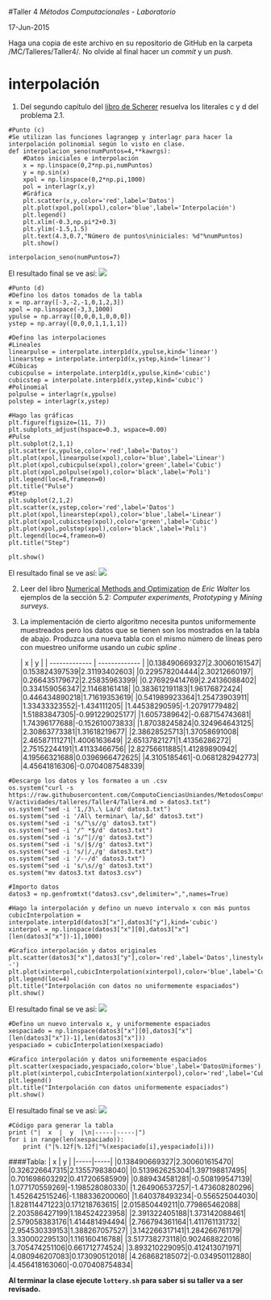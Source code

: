 #Taller 4
*Métodos Computacionales - Laboratorio*

17-Jun-2015

Haga una copia de este archivo en su repositorio de GitHub en la carpeta /MC/Talleres/Taller4/. No olvide al final hacer un *commit* y un *push*.

# interpolación

1. Del segundo capítulo del [libro de Scherer](http://link.springer.com.ezproxy.uniandes.edu.co:8080/book/10.1007\%2F978-3-642-13990-1) resuelva los literales c y d del problema 2.1.
```
#Punto (c)
#Se utilizan las funciones lagrangep y interlagr para hacer la interpolación polinomial según lo visto en clase.
def interpolacion_seno(numPuntos=4,**kawrgs):
    #Datos iniciales e interpolación
    x = np.linspace(0,2*np.pi,numPuntos)
    y = np.sin(x)
    xpol = np.linspace(0,2*np.pi,1000)
    pol = interlagr(x,y)
    #Gráfica
    plt.scatter(x,y,color='red',label='Datos')
    plt.plot(xpol,pol(xpol),color='blue',label='Interpolación')
    plt.legend()
    plt.xlim(-0.3,np.pi*2+0.3)
    plt.ylim(-1.5,1.5)
    plt.text(4.3,0.7,"Número de puntos\niniciales: %d"%numPuntos)
    plt.show()

interpolacion_seno(numPuntos=7)
```
El resultado final se ve así:
![](https://raw.githubusercontent.com/diegolramirez/MC/master/Talleres/taller(15-06-17)/sin.png)

```
#Punto (d)
#Defino los datos tomados de la tabla
x = np.array([-3,-2,-1,0,1,2,3])
xpol = np.linspace(-3,3,1000)
ypulse = np.array([0,0,0,1,0,0,0])
ystep = np.array([0,0,0,1,1,1,1])

#Defino las interpolaciones
#Lineales
linearpulse = interpolate.interp1d(x,ypulse,kind='linear')
linearstep = interpolate.interp1d(x,ystep,kind='linear')
#Cúbicas
cubicpulse = interpolate.interp1d(x,ypulse,kind='cubic')
cubicstep = interpolate.interp1d(x,ystep,kind='cubic')
#Polinomial
polpulse = interlagr(x,ypulse)
polstep = interlagr(x,ystep)

#Hago las gráficas
plt.figure(figsize=(11, 7))
plt.subplots_adjust(hspace=0.3, wspace=0.00)
#Pulse
plt.subplot(2,1,1)
plt.scatter(x,ypulse,color='red',label='Datos')
plt.plot(xpol,linearpulse(xpol),color='blue',label='Linear')
plt.plot(xpol,cubicpulse(xpol),color='green',label='Cubic')
plt.plot(xpol,polpulse(xpol),color='black',label='Poli')
plt.legend(loc=8,frameon=0)
plt.title("Pulse")
#Step
plt.subplot(2,1,2)
plt.scatter(x,ystep,color='red',label='Datos')
plt.plot(xpol,linearstep(xpol),color='blue',label='Linear')
plt.plot(xpol,cubicstep(xpol),color='green',label='Cubic')
plt.plot(xpol,polstep(xpol),color='black',label='Poli')
plt.legend(loc=4,frameon=0)
plt.title("Step")

plt.show()
```
El resultado final se ve así:
![](https://raw.githubusercontent.com/diegolramirez/MC/master/Talleres/taller(15-06-17)/pulsestep.png)

2. Leer del libro [Numerical Methods and Optimization](http://ezproxy.uniandes.edu.co:8080/login?url=http://dx.doi.org/10.1007/978-3-319-07671-3) de *Eric Walter* los ejemplos de la sección 5.2: *Computer experiments*, *Prototyping* y *Mining surveys*.  

3. La implementación de cierto algoritmo necesita puntos uniformemente muestreados pero los datos que se tienen son los mostrados en la tabla de abajo. Produzca una nueva tabla con el mismo número de líneas pero con muestreo uniforme usando un *cubic spline* .

	| x        | y           |
| ------------- | ------------- |
|0.138490669327|2.30060161547|
|0.153824397539|2.31193402603|
|0.229578204444|2.30212660197|
|0.266435179672|2.25835963399|
|0.276929414769|2.24136088402|
|0.334159056347|2.11468161418|
|0.383612191183|1.96176872424|
|0.446434890218|1.71619353619|
|0.541989923364|1.25473903911|
|1.33433323552|-1.434111205|
|1.44538290595|-1.20791779482|
|1.51883847305|-0.991229025177|
|1.6057389642|-0.687154743681|
|1.74396177688|-0.152610073833|
|1.87038245824|0.324964643125|
|2.30863773381|1.31618219677|
|2.38628525713|1.37058691008|
|2.46587111271|1.4006163649|
|2.65137821271|1.41356286272|
|2.75152244191|1.41133466756|
|2.82756611885|1.41289890942|
|4.19566321688|0.0396966472625|
|4.3105185461|-0.0681282942773|
|4.45641816306|-0.0704087548339|

```
#Descargo los datos y los formateo a un .csv
os.system("curl -s https://raw.githubusercontent.com/ComputoCienciasUniandes/MetodosComputacionalesLaboratorio/master/2015-V/actividades/talleres/Taller4/Taller4.md > datos3.txt")
os.system("sed -i '1,/3\.\ La/d' datos3.txt")
os.system("sed -i '/Al\ terminar\ la/,$d' datos3.txt")
os.system("sed -i 's/^\s//g' datos3.txt")
os.system("sed -i '/^ *$/d' datos3.txt")
os.system("sed -i 's/^|//g' datos3.txt")
os.system("sed -i 's/|$//g' datos3.txt")
os.system("sed -i 's/|/,/g' datos3.txt")
os.system("sed -i '/--/d' datos3.txt")
os.system("sed -i 's/\s//g' datos3.txt")
os.system("mv datos3.txt datos3.csv")

#Importo datos
datos3 = np.genfromtxt("datos3.csv",delimiter=",",names=True)

#Hago la interpolación y defino un nuevo intervalo x con más puntos
cubicInterpolation = interpolate.interp1d(datos3["x"],datos3["y"],kind='cubic')
xinterpol = np.linspace(datos3["x"][0],datos3["x"][len(datos3["x"])-1],1000)

#Grafico interpolación y datos originales
plt.scatter(datos3["x"],datos3["y"],color='red',label='Datos',linestyle='--')
plt.plot(xinterpol,cubicInterpolation(xinterpol),color='blue',label='CubicFit')
plt.legend(loc=4)
plt.title("Interpolación con datos no uniformemente espaciados")
plt.show()
```
El resultado final se ve así:
![](https://raw.githubusercontent.com/diegolramirez/MC/master/Talleres/taller(15-06-17)/datosnu.png)

```
#Defino un nuevo intervalo x, y uniformemente espaciados
xespaciado = np.linspace(datos3["x"][0],datos3["x"][len(datos3["x"])-1],len(datos3["x"]))
yespaciado = cubicInterpolation(xespaciado)

#Grafico interpolación y datos uniformemente espaciados
plt.scatter(xespaciado,yespaciado,color='blue',label='DatosUniformes')
plt.plot(xinterpol,cubicInterpolation(xinterpol),color='red',label='CubicFit')
plt.legend()
plt.title("Interpolación con datos uniformemente espaciados")
plt.show()
```
El resultado final se ve así:
![](https://raw.githubusercontent.com/diegolramirez/MC/master/Talleres/taller(15-06-17)/datosu.png)

```
#Código para generar la tabla
print ("|  x  |  y  |\n|-----|-----|")
for i in range(len(xespaciado)):
    print ("|%.12f|%.12f|"%(xespaciado[i],yespaciado[i]))
```
####Tabla:
|  x  |  y  |
|-----|-----|
|0.138490669327|2.300601615470|
|0.326226647315|2.135579838040|
|0.513962625304|1.397198817495|
|0.701698603292|0.417206585909|
|0.889434581281|-0.508199547139|
|1.077170559269|-1.198528080330|
|1.264906537257|-1.473608280296|
|1.452642515246|-1.188336200060|
|1.640378493234|-0.556525044030|
|1.828114471223|0.171218763615|
|2.015850449211|0.779865462088|
|2.203586427199|1.184524223958|
|2.391322405188|1.373142088461|
|2.579058383176|1.414481494494|
|2.766794361164|1.411761131732|
|2.954530339153|1.388267057527|
|3.142266317141|1.284266761179|
|3.330002295130|1.116160416788|
|3.517738273118|0.902468822016|
|3.705474251106|0.661712774524|
|3.893210229095|0.412413071971|
|4.080946207083|0.173090512018|
|4.268682185072|-0.034950112880|
|4.456418163060|-0.070408754834|

**Al terminar la clase ejecute `lottery.sh` para saber si su taller va a ser revisado.**
